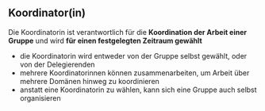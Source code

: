## Koordinator(in)

Die Koordinatorin ist verantwortlich für die **Koordination der Arbeit einer Gruppe** und wird **für einen festgelegten Zeitraum gewählt**

- die Koordinatorin wird entweder von der Gruppe selbst gewählt, oder von der Delegierenden
- mehrere Koordinatorinnen können zusammenarbeiten, um Arbeit über mehrere Domänen hinweg zu koordinieren
- anstatt eine Koordinatorin zu wählen, kann sich eine Gruppe auch selbst organisieren